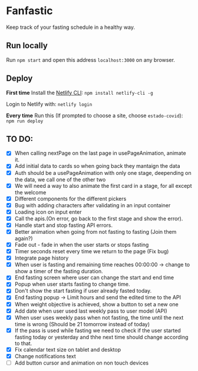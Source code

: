 # Fanfastic

Keep track of your fasting schedule in a healthy way.

## Run locally

Run `npm start` and open this address `localhost:3000` on any browser.

## Deploy

**First time**
Install the [Netlify CLI](https://docs.netlify.com/cli/get-started/):
`npm install netlify-cli -g`

Login to Netlify with:
`netlify login`

**Every time**
Run this (If prompted to choose a site, choose `estado-covid`):
`npm run deploy`

## TO DO:

-   [x] When calling nextPage on the last page in usePageAnimation, animate it.
-   [x] Add initial data to cards so when going back they mantaign the data
-   [x] Auth should be a usePageAnimation with only one stage, deepending on the data, we call one of the other two
-   [x] We will need a way to also animate the first card in a stage, for all except the welcome
-   [x] Different components for the different pickers
-   [x] Bug with adding characters after validating in an input container
-   [x] Loading icon on input enter
-   [x] Call the apis.(On error, go back to the first stage and show the error).
-   [x] Handle start and stop fasting API errors.
-   [x] Better animation when going from not fasting to fasting (Join them again?)
-   [x] Fade out - fade in when the user starts or stops fasting
-   [x] Timer seconds reset every time we return to the page (Fix bug)
-   [x] Integrate page history
-   [x] When user is fasting and remaining time reaches 00:00:00 -> change to show a timer of the fasting duration.
-   [x] End fasting screen where user can change the start and end time
-   [x] Popup when user starts fasting to change time.
-   [x] Don't show the start fasting if user already fasted today.
-   [x] End fasting popup -> Limit hours and send the edited time to the API
-   [x] When weight objective is achieved, show a button to set a new one
-   [x] Add date when user used last weekly pass to user model (API)
-   [x] When user uses weekly pass when not fasting, the time until the next time is wrong (Should be 21 tomorrow instead of today)
-   [x] If the pass is used while fasting we need to check if the user started fasting today or yesterday and thhe next time should change according to that.
-   [x] Fix calendar text size on tablet and desktop
-   [x] Change notifications text
-   [ ] Add button cursor and animation on non touch devices
